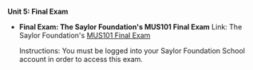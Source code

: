 **Unit 5: Final Exam** <span id="5"></span> 
-   **Final Exam: The Saylor Foundation's MUS101 Final Exam**
    Link: The Saylor Foundation's [MUS101 Final
    Exam](http://school.saylor.org/mod/quiz/view.php?id=371)  
      
     Instructions: You must be logged into your Saylor Foundation School
    account in order to access this exam.


